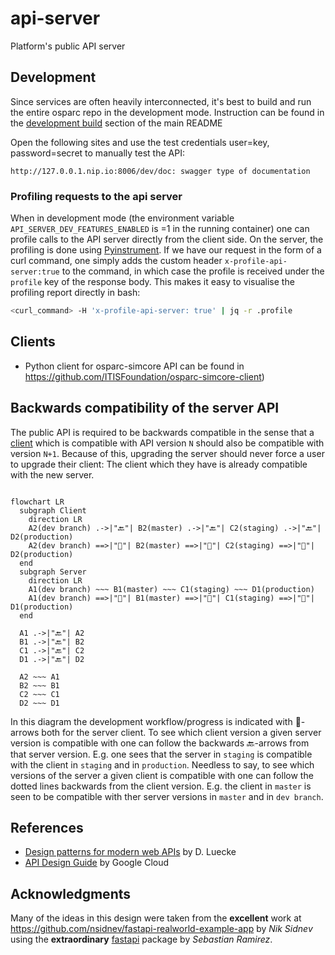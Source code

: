 # api-server

Platform's public API server

## Development

Since services are often heavily interconnected, it's best to build and run the entire osparc repo in the development mode.
Instruction can be found in the [development build](../../README.md#development-build) section of the main README

Open the following sites and use the test credentials user=key, password=secret to manually test the API:

    http://127.0.0.1.nip.io:8006/dev/doc: swagger type of documentation

### Profiling requests to the api server
When in development mode (the environment variable `API_SERVER_DEV_FEATURES_ENABLED` is =1 in the running container) one can profile calls to the API server directly from the client side. On the server, the profiling is done using [Pyinstrument](https://github.com/joerick/pyinstrument). If we have our request in the form of a curl command, one simply adds the custom header `x-profile-api-server:true` to the command, in which case the profile is received under the `profile` key of the response body. This makes it easy to visualise the profiling report directly in bash:
```bash
<curl_command> -H 'x-profile-api-server: true' | jq -r .profile
```

## Clients

- Python client for osparc-simcore API can be found in https://github.com/ITISFoundation/osparc-simcore-client)


## Backwards compatibility of the server API
The public API is required to be backwards compatible in the sense that a [client](https://github.com/ITISFoundation/osparc-simcore-clients) which is compatible with API version `N` should also be compatible with version `N+1`. Because of this, upgrading the server should never force a user to upgrade their client: The client which they have is already compatible with the new server.

```mermaid

flowchart LR
  subgraph Client
    direction LR
    A2(dev branch) .->|"🔙"| B2(master) .->|"🔙"| C2(staging) .->|"🔙"| D2(production)
    A2(dev branch) ==>|"🔨"| B2(master) ==>|"🔨"| C2(staging) ==>|"🔨"| D2(production)
  end
  subgraph Server
    direction LR
    A1(dev branch) ~~~ B1(master) ~~~ C1(staging) ~~~ D1(production)
    A1(dev branch) ==>|"🔨"| B1(master) ==>|"🔨"| C1(staging) ==>|"🔨"| D1(production)
  end

  A1 .->|"🔙"| A2
  B1 .->|"🔙"| B2
  C1 .->|"🔙"| C2
  D1 .->|"🔙"| D2

  A2 ~~~ A1
  B2 ~~~ B1
  C2 ~~~ C1
  D2 ~~~ D1
```

In this diagram the development workflow/progress is indicated with 🔨-arrows both for the server client. To see which client version a given server version is compatible with one can follow the backwards 🔙-arrows from that server version. E.g. one sees that the server in `staging` is compatible with the client in `staging` and in `production`. Needless to say, to see which versions of the server a given client is compatible with one can follow the dotted lines backwards from the client version. E.g. the client in `master` is seen to be compatible with ther server versions in `master` and in `dev branch`.

## References

- [Design patterns for modern web APIs](https://blog.feathersjs.com/design-patterns-for-modern-web-apis-1f046635215) by D. Luecke
- [API Design Guide](https://cloud.google.com/apis/design/) by Google Cloud



## Acknowledgments

  Many of the ideas in this design were taken from the **excellent** work at https://github.com/nsidnev/fastapi-realworld-example-app by *Nik Sidnev* using the **extraordinary** [fastapi](https://fastapi.tiangolo.com/) package by *Sebastian Ramirez*.
